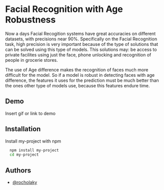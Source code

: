 
# Facial Recognition with  Age Robustness

Now a days Facial Recogition systems have great accuracies on different datasets, with precisions near 90%. Specifically on the Facial Recognition task, high precision is very important because of the type of solutions that can be solved using this type of models. This solutions may: be access to private facilites using just the face, phone unlocking and recognition of people in grocerie stores. 

The use of Age difference makes the recognition of faces much more difficult for the model. So if a model is robust in detecting faces with age difference, the features it uses for the prediction must be much better than the ones other type of models use, because this features endure time. 



## Demo

Insert gif or link to demo


## Installation

Install my-project with npm

```bash
  npm install my-project
  cd my-project
```
    
## Authors

- [@rocholaky](https://www.github.com/rocholaky)

